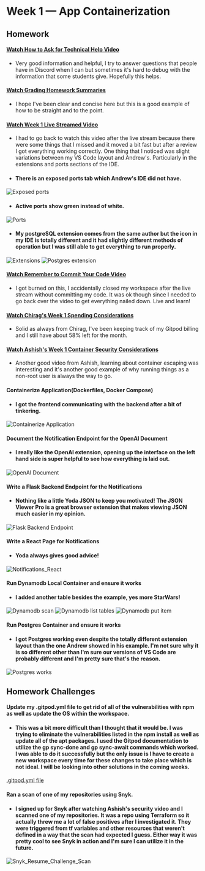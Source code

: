 # Week 1 — App Containerization

## Homework

#### [Watch How to Ask for Technical Help Video](https://www.youtube.com/watch?v=tDPqmwKMP7Y&list=PLBfufR7vyJJ7k25byhRXJldB5AiwgNnWv&index=29)
* Very good information and helpful, I try to answer questions that people have in Discord when I can but sometimes it's hard to debug with the information that some students give. Hopefully this helps.

#### [Watch Grading Homework Summaries](https://www.youtube.com/watch?v=FKAScachFgk&list=PLBfufR7vyJJ7k25byhRXJldB5AiwgNnWv&index=25)
* I hope I've been clear and concise here but this is a good example of how to be straight and to the point.

#### [Watch Week 1 Live Streamed Video](https://www.youtube.com/watch?v=zJnNe5Nv4tE&list=PLBfufR7vyJJ7k25byhRXJldB5AiwgNnWv&index=22)
* I had to go back to watch this video after the live stream because there were some things that I missed and it moved a bit fast but after a review I got everything working correctly. One thing that I noticed was slight variations between my VS Code layout and Andrew's. Particularly in the extensions and ports sections of the IDE.
* #### There is an exposed ports tab which Andrew's IDE did not have.
![Exposed ports](assets/week_1/Exposed_ports.png)
* #### Active ports show green instead of white.
![Ports](assets/week_1/Ports.png)
* #### My postgreSQL extension comes from the same author but the icon in my IDE is totally different and it had slightly different methods of operation but I was still able to get everything to run properly.
![Extensions](assets/week_1/Extensions.png)
![Postgres extension](assets/week_1/Postgres_extension.png)

#### [Watch Remember to Commit Your Code Video](https://www.youtube.com/watch?v=b-idMgFFcpg&list=PLBfufR7vyJJ7k25byhRXJldB5AiwgNnWv&index=23)
* I got burned on this, I accidentally closed my workspace after the live stream without committing my code. It was ok though since I needed to go back over the video to get everything nailed down. Live and learn!

#### [Watch Chirag's Week 1 Spending Considerations](https://www.youtube.com/watch?v=OAMHu1NiYoI&list=PLBfufR7vyJJ7k25byhRXJldB5AiwgNnWv&index=24)
* Solid as always from Chirag, I've been keeping track of my Gitpod billing and I still have about 58% left for the month.

#### [Watch Ashish's Week 1 Container Security Considerations](https://www.youtube.com/watch?v=OjZz4D0B-cA&list=PLBfufR7vyJJ7k25byhRXJldB5AiwgNnWv&index=25)
* Another good video from Ashish, learning about container escaping was interesting and it's another good example of why running things as a non-root user is always the way to go.

#### Containerize Application(Dockerfiles, Docker Compose)
* #### I got the frontend communicating with the backend after a bit of tinkering.
![Containerize Application](assets/week_1/Cruddur_home_activities.png)

#### Document the Notification Endpoint for the OpenAI Document
* #### I really like the OpenAI extension, opening up the interface on the left hand side is super helpful to see how everything is laid out.
![OpenAI Document](assets/week_1/Notifications_Open_API.png)

#### Write a Flask Backend Endpoint for the Notifications
* #### Nothing like a little Yoda JSON to keep you motivated! The JSON Viewer Pro is a great browser extension that makes viewing JSON much easier in my opinion.
![Flask Backend Endpoint](assets/week_1/Flask_backend_notifications.png)

#### Write a React Page for Notifications
* #### Yoda always gives good advice!
![Notifications_React](assets/week_1/Notifications.png)
 
#### Run Dynamodb Local Container and ensure it works
* #### I added another table besides the example, yes more StarWars!
![Dynamodb scan](assets/week_1/Dynamodb_Table_scan.png)
![Dynamodb list tables](assets/week_1/Dynamodb_list_tables.png)
![Dynamodb put item](assets/week_1/StarWars_dynamodb_put_item.png)

#### Run Postgres Container and ensure it works
* #### I got Postgres working even despite the totally different extension layout than the one Andrew showed in his example. I'm not sure why it is so different other than I'm sure our versions of VS Code are probably different and I'm pretty sure that's the reason.
![Postgres works](assets/week_1/Postgres_works.png)

## Homework Challenges

#### Update my .gitpod.yml file to get rid of all of the vulnerabilities with npm as well as update the OS within the workspace.
* #### This was a bit more difficult than I thought that it would be. I was trying to eliminate the vulnerabilities listed in the npm install as well as update all of the apt packages. I used the Gitpod documentation to utilize the gp sync-done and gp sync-await commands which worked. I was able to do it successfully but the only issue is I have to create a new workspace every time for these changes to take place which is not ideal. I will be looking into other solutions in the coming weeks.
[.gitpod.yml file](https://github.com/jamesoundb/aws-bootcamp-cruddur-2023/blob/main/.gitpod.yml)

#### Ran a scan of one of my repositories using Snyk.
* #### I signed up for Snyk after watching Ashish's security video and I scanned one of my repositories. It was a repo using Terraform so it actually threw me a lot of false positives after I investigated it. They were triggered from tf variables and other resources that weren't defined in a way that the scan had expected I guess. Either way it was pretty cool to see Snyk in action and I'm sure I can utilize it in the future.
![Snyk_Resume_Challenge_Scan](assets/week_1/Snyk_Resume_Challenge_Scan.png)
